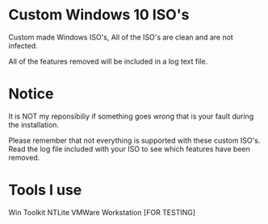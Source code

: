 # Custom Windows 10 ISO's
Custom made Windows ISO's, All of the ISO's are clean and are not infected.

All of the features removed will be included in a log text file.

# Notice
 It is NOT my reponsibiliy if something goes wrong that is your fault during the installation.
 
 Please remember that not everything is supported with these custom ISO's. Read the log file included with your ISO to see which features have been removed.

# Tools I use
Win Toolkit
NTLite
VMWare Workstation [FOR TESTING]


